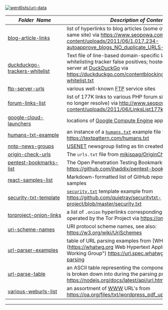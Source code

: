 [![werdlists/uri-data](https://img.shields.io/badge/werdlists-uri_data-purple.svg?logo=github&style=popout&longCache=true)](# "werdlists/uri-data")

|&nbsp;&nbsp;&nbsp;&nbsp;&nbsp;&nbsp;&nbsp;&nbsp;_Folder&nbsp;&nbsp;Name_&nbsp;&nbsp;&nbsp;&nbsp;&nbsp;&nbsp;&nbsp;&nbsp;| _Description of Contents_
|:------------------------|--------------------------------------------------------------------------------------------------------------------------------------------------------
| [blog-article-links](blog-article-links.txt.xz) | list of hyperlinks to blog articles (some of which are on the same site) via <https://www.seopowa.com/wp-content/uploads/2011/06/1.017.234-autoapprove_blogs_NO_duplicate_URLS-1.txt>  
| [duckduckgo-trackers-whitelist](duckduckgo-trackers-whitelist.txt) |  Text file of line-based domain-specific language for whitelisting tracker false positives; hosted on primary web server at [DuckDuckGo](https://duckduckgo.com) via <https://duckduckgo.com/contentblocking/trackers-whitelist.txt>  
| [ftp-server-urls](ftp-server-urls.txt) |  various well-known [FTP](https://wikipedia.org/wiki/File_Transfer_Protocol) service sites 
| [forum-links-list](forum-links-list.txt) | list of 177K links to various PHP forum sites (some of which no longer resolve) via <http://www.seopowa.com/wp-content/uploads/2011/06/LinksList177k_SeoPowa.com_1.txt>  
| [google-cloud-launchers](google-cloud-launchers.txt) |  locations of [Google Compute Engine](https://cloud.google.com/compute/docs "Google Compute Engine Documentation") app launchers 
| [humans-txt-example](humans-txt-example.txt) |  an instance of a [`humans.txt`](http://humanstxt.org) example file from <https://textpattern.com/humans.txt> 
| [nntp-news-groups](nntp-news-groups.txt.xz) |  [USENET](http://www.usenet.org/) newsgroup listing as tin created dot-newsrc 
| [origin-check-urls](origin-check-urls.txt.xz) | The `urls.txt` file from [mikispag/OriginCheck](https://github.com/mikispag/OriginCheck) on [GitHub](https://github.com)  
| [pentest-bookmarks-list](pentest-bookmarks-list.md) |  The Open Penetration Testing Bookmarks Collection from <https://github.com/jhaddix/pentest-bookmarks> 
| [react-samples-list](react-samples-list.md) |  Markdown-formatted list of GitHub repositories storing [React](https://reactjs.org "A JavaScript library for building user interfaces") samples  
| [security-txt-template](security-txt-template.txt) |  [`security.txt`](https://securitytxt.org/) template example from <https://github.com/quietray/securitytxt-project/blob/master/security.txt> 
| [torproject-onion-links](torproject-onion-links.txt) |  a list of `.onion` hyperlinks corresponding to clearnet sites operated by the Tor Project via <https://onion.torproject.org> 
| [uri-scheme-names](uri-scheme-names.txt) |  URI protocol scheme names, see also: <https://w3.org/wiki/UriSchemes> 
| [url-parser-examples](url-parser-examples.asc) |  table of URL parsing examples from [WHATWG](https://whatwg.org Web Hypertext Application Technology Working Group") <https://url.spec.whatwg.org/#example-url-parsing> 
| [url-parse-table](url-parse-table.asc) |  an ASCII table representing the component parts that an URL is broken down into during the parsing process <https://nodejs.org/docs/latest/api/url.html> 
| [various-weburls-list](various-weburls-list.txt.xz) |  an assortment of [WWW](https://wikipedia.org/wiki/World_Wide_Web "World Wide Web") URL's from <https://oa.org/files/txt/wordpress_pdf_uploads.txt> 

* * *

